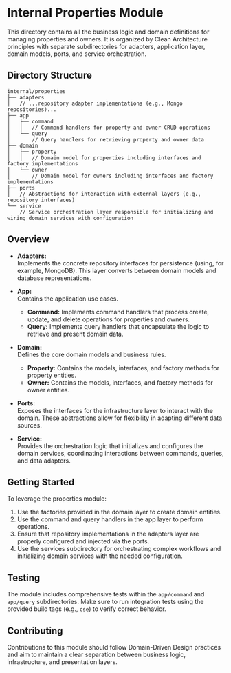 # Internal Properties Module

This directory contains all the business logic and domain definitions for managing properties and owners. It is organized by Clean Architecture principles with separate subdirectories for adapters, application layer, domain models, ports, and service orchestration.

## Directory Structure

```
internal/properties
├── adapters
│   // ...repository adapter implementations (e.g., Mongo repositories)...
├── app
│   ├── command
│   │   // Command handlers for property and owner CRUD operations
│   └── query
│       // Query handlers for retrieving property and owner data
├── domain
│   ├── property
│   │   // Domain model for properties including interfaces and factory implementations
│   └── owner
│       // Domain model for owners including interfaces and factory implementations
├── ports
│   // Abstractions for interaction with external layers (e.g., repository interfaces)
└── service
    // Service orchestration layer responsible for initializing and wiring domain services with configuration
```

## Overview

- **Adapters:**  
  Implements the concrete repository interfaces for persistence (using, for example, MongoDB). This layer converts between domain models and database representations.

- **App:**  
  Contains the application use cases.  
  - **Command:** Implements command handlers that process create, update, and delete operations for properties and owners.  
  - **Query:** Implements query handlers that encapsulate the logic to retrieve and present domain data.

- **Domain:**  
  Defines the core domain models and business rules.  
  - **Property:** Contains the models, interfaces, and factory methods for property entities.  
  - **Owner:** Contains the models, interfaces, and factory methods for owner entities.

- **Ports:**  
  Exposes the interfaces for the infrastructure layer to interact with the domain. These abstractions allow for flexibility in adapting different data sources.

- **Service:**  
  Provides the orchestration logic that initializes and configures the domain services, coordinating interactions between commands, queries, and data adapters.

## Getting Started

To leverage the properties module:
1. Use the factories provided in the domain layer to create domain entities.
2. Use the command and query handlers in the app layer to perform operations.
3. Ensure that repository implementations in the adapters layer are properly configured and injected via the ports.
4. Use the services subdirectory for orchestrating complex workflows and initializing domain services with the needed configuration.

## Testing

The module includes comprehensive tests within the `app/command` and `app/query` subdirectories. Make sure to run integration tests using the provided build tags (e.g., `cse`) to verify correct behavior.

## Contributing

Contributions to this module should follow Domain-Driven Design practices and aim to maintain a clear separation between business logic, infrastructure, and presentation layers.